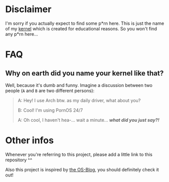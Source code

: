 # Disclaimer
I'm sorry if you actually expect to find some p\*rn here. This is just the name
of my [kernel](https://en.wikipedia.org/wiki/Kernel_%28operating_system%29)
which is created for educational reasons. So you won't find any p\*rn here...

# FAQ
## Why on earth did you name your kernel like that?
Well, because it's dumb and funny. Imagine a discussion between two people (`A`
and `B` are two different persons):

> A: Hey! I use Arch btw. as my daily driver, what about you?
>
> B: Cool! I'm using PornOS 24/7
>
> A: Oh cool, I haven't hea-... wait a minute... ***what did you just say?!***

# Other infos
Whenever you're referring to this project, please add a little link to this
repository ^^

Also this project is inspired by [the OS-Blog](https://os.phil-opp.com/), you
should definitely check it out!
